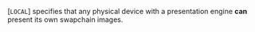 [`LOCAL`] specifies that any
physical device with a presentation engine  **can**  present its own
swapchain images.